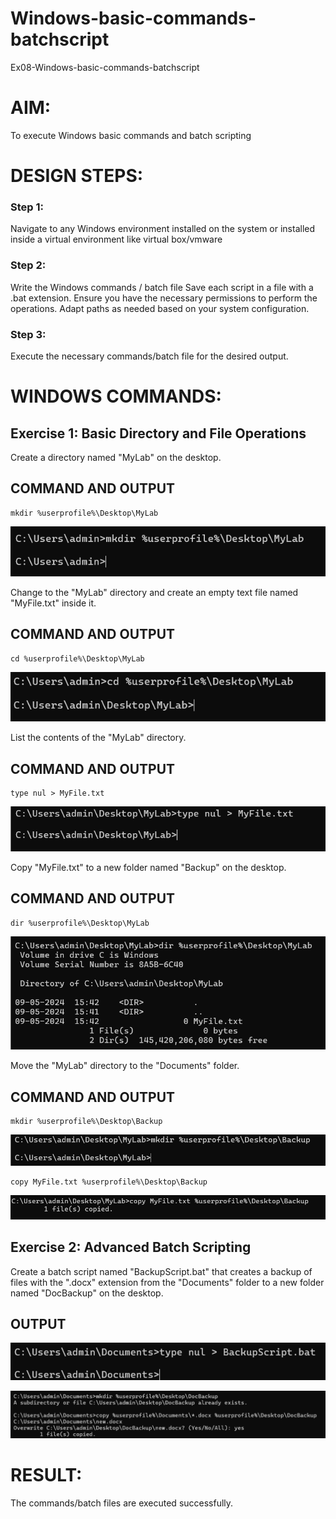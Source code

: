 # Windows-basic-commands-batchscript
Ex08-Windows-basic-commands-batchscript

# AIM:
To execute Windows basic commands and batch scripting

# DESIGN STEPS:

### Step 1:

Navigate to any Windows environment installed on the system or installed inside a virtual environment like virtual box/vmware 

### Step 2:

Write the Windows commands / batch file
Save each script in a file with a .bat extension.
Ensure you have the necessary permissions to perform the operations.
Adapt paths as needed based on your system configuration.
### Step 3:

Execute the necessary commands/batch file for the desired output. 




# WINDOWS COMMANDS:
## Exercise 1: Basic Directory and File Operations
Create a directory named "MyLab" on the desktop.


## COMMAND AND OUTPUT
```
mkdir %userprofile%\Desktop\MyLab
```
![alt text](output1.png)

Change to the "MyLab" directory and create an empty text file named "MyFile.txt" inside it.


## COMMAND AND OUTPUT
```
cd %userprofile%\Desktop\MyLab
```
![alt text](output2.png)

List the contents of the "MyLab" directory.

## COMMAND AND OUTPUT
```
type nul > MyFile.txt
```
![alt text](output3.png)

Copy "MyFile.txt" to a new folder named "Backup" on the desktop.

## COMMAND AND OUTPUT
```
dir %userprofile%\Desktop\MyLab
```
![alt text](output4.png)

Move the "MyLab" directory to the "Documents" folder.

## COMMAND AND OUTPUT
```
mkdir %userprofile%\Desktop\Backup
```
![alt text](output5.png)

```
copy MyFile.txt %userprofile%\Desktop\Backup
```
![alt text](output6.png)
## Exercise 2: Advanced Batch Scripting
Create a batch script named "BackupScript.bat" that creates a backup of files with the ".docx" extension from the "Documents" folder to a new folder named "DocBackup" on the desktop.
## OUTPUT

![alt text](output7.png)

![alt text](output8.png)
# RESULT:
The commands/batch files are executed successfully.

